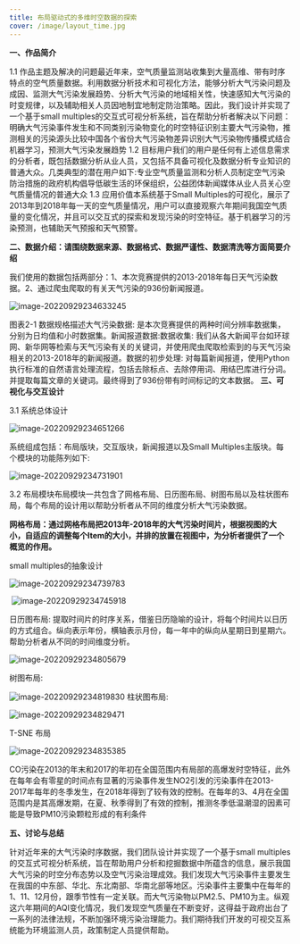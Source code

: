 ```yaml
---
title: 布局驱动式的多维时空数据的探索
cover: /image/layout_time.jpg
---
```


**一、作品简介**

1.1 作品主题及解决的问题最近年来，空气质量监测站收集到大量高维、带有时序特点的空气质量数据。利用数据分析技术和可视化方法，能够分析大气污染问题及成因、监测大气污染发展趋势、分析大气污染的地域相关性，快速感知大气污染的时变规律，以及辅助相关人员因地制宜地制定防治策略。因此，我们设计并实现了一个基于small multiples的交互式可视分析系统，旨在帮助分析者解决以下问题：明确大气污染事件发生和不同类别污染物变化的时空特征识别主要大气污染物，推测相关的污染源头比较中国各个省份大气污染物差异识别大气污染物传播模式结合机器学习，预测大气污染发展趋势 1.2 目标用户我们的用户是任何有上述信息需求的分析者，既包括数据分析从业人员，又包括不具备可视化及数据分析专业知识的普通大众。几类典型的潜在用户如下:专业空气质量监测和分析人员制定空气污染防治措施的政府机构倡导低碳生活的环保组织，公益团体新闻媒体从业人员关心空气质量情况的普通大众 1.3 应用价值本系统基于Small Multiples的可视化，展示了2013年到2018年每一天的空气质量情况，用户可以直接观察六年期间我国空气质量的变化情况，并且可以交互式的探索和发现污染的时空特征。基于机器学习的污染预测，也辅助天气预报和天气预警。

**二、数据介绍：请围绕数据来源、数据格式、数据严谨性、数据清洗等方面简要介绍**

我们使用的数据包括两部分：1、本次竞赛提供的2013-2018年每日天气污染数据。2、通过爬虫爬取的有关天气污染的936份新闻报道。

![image-20220929234633245](../albums/image-20220929234633245.png)

 图表2-1 数据规格描述大气污染数据: 是本次竞赛提供的两种时间分辨率数据集，分别为日均值和小时数据集。新闻报道数据:数据收集: 我们从各大新闻平台如环球网、新华网等检索与天气污染有关的关键词，并使用爬虫爬取检索到的与天气污染相关的2013-2018年的新闻报道。数据的初步处理: 对每篇新闻报道，使用Python执行标准的自然语言处理流程，包括去除标点、去除停用词、用结巴库进行分词。并提取每篇文章的关键词。最终得到了936份带有时间标记的文本数据。
**三、可视化与交互设计**

3.1 系统总体设计

![image-20220929234651266](../albums/image-20220929234651266.png)

系统组成包括：布局版块，交互版块，新闻报道以及Small Multiples主版块。每个模块的功能陈列如下:

![image-20220929234731901](../albums/image-20220929234731901.png) 

3.2 布局模块布局模块一共包含了网格布局、日历图布局、树图布局以及柱状图布局，每个布局的设计用以帮助分析者从不同的维度分析大气污染数据。

**网格布局：通过网格布局把2013年-2018年的大气污染时间片，根据视图的大小，自适应的调整每个Item的大小，并排的放置在视图中，为分析者提供了一个概览的作用。**

small multiples的抽象设计

![image-20220929234739783](../albums/image-20220929234739783.png)



​						![image-20220929234745918](../albums/image-20220929234745918.png) 

日历图布局: 提取时间片的时序关系，借鉴日历隐喻的设计，将每个时间片以日历的方式组合。纵向表示年份，横轴表示月份，每一年中的纵向从星期日到星期六。帮助分析者从不同的时间维度分析。

![image-20220929234805679](../albums/image-20220929234805679.png)

树图布局:

![image-20220929234819830](../albums/image-20220929234819830.png) 柱状图布局: 

![image-20220929234829471](../albums/image-20220929234829471.png)

T-SNE 布局

![image-20220929234835385](../albums/image-20220929234835385.png) 

CO污染在2013的年末和2017的年初在全国范围内有局部的高爆发时空特征，此外在每年会有零星的时间点有显著的污染事件发生NO2引发的污染事件在2013-2017年每年的冬季发生，在2018年得到了较有效的控制。在每年的3、4月在全国范围内是其高爆发期，在夏、秋季得到了有效的控制，推测冬季低温潮湿的因素可能是导致PM10污染颗粒形成的有利条件

**五、讨论与总结**

针对近年来的大气污染时序数据，我们团队设计并实现了一个基于small multiples的交互式可视分析系统，旨在帮助用户分析和挖掘数据中所蕴含的信息，展示我国大气污染的时空分布态势以及空气污染治理成效。我们发现大气污染事件主要发生在我国的中东部、华北、东北南部、华南北部等地区。污染事件主要集中在每年的1、11、12月份，跟季节性有一定关联。而大气污染物以PM2.5、PM10为主。纵观这六年期间的AQI变化情况，我们发现空气质量在不断变好，这得益于政府出台了一系列的法律法规，不断加强环境污染治理能力。我们期待我们开发的可视交互系统能为环境监测人员，政策制定人员提供帮助。
